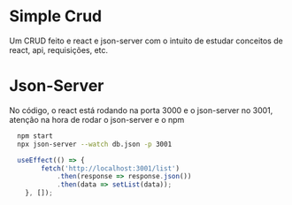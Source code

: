 
# Simple Crud

Um CRUD feito e react e json-server com o intuito de estudar conceitos de react, api, requisições, etc.

# Json-Server

No código, o react está rodando na porta 3000 e o json-server no 3001, atenção na hora de rodar o json-server e o npm

```bash
  npm start
  npx json-server --watch db.json -p 3001
```

```js
  useEffect(() => {
        fetch('http://localhost:3001/list')
            .then(response => response.json())
            .then(data => setList(data));
    }, []);
```

